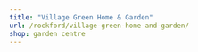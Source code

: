 ```yaml
---
title: "Village Green Home & Garden"
url: /rockford/village-green-home-and-garden/
shop: garden centre
---
```

